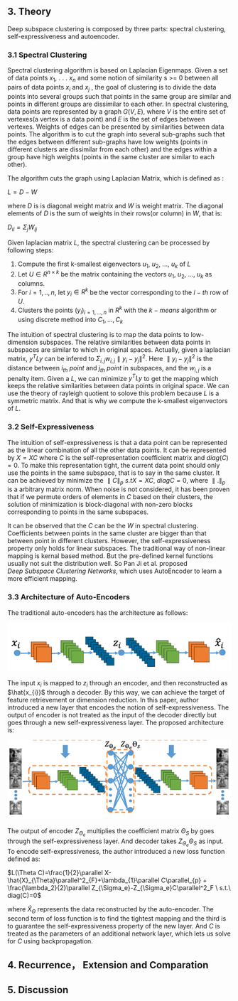 ## 3. Theory

Deep subspace clustering is composed by three parts: spectral clustering, self-expressiveness and autoencoder.

### 3.1 Spectral Clustering

Spectral clustering algorithm is based on Laplacian Eigenmaps. Given a set of data points $x_1$, . . . $x_n$ and some notion of similarity s >= 0 between all pairs of data points $x_i$ and $x_j$ , the goal of clustering is to divide the data points into several groups such that points in the same group are similar and points in different groups are dissimilar to each other. In spectral clustering, data points are represented by a graph $G(V,E)$, where $V$ is the entire set of vertexes(a vertex is a data point) and $E$ is the set of edges between vertexes. Weights of edges can be presented by similarities between data points. The algorithm is to cut the graph into several sub-graphs such that the edges between different sub-graphs have low weights (points in different clusters are dissimilar from each other) and the edges within a group have high weights (points in the same cluster are similar to each other).

The algorithm cuts the graph using Laplacian Matrix, which is defined as :

$L=D-W$

where $D$ is is diagonal weight matrix and $W$ is weight matrix. The diagonal elements of $D$ is the sum of weights in their rows(or column) in $W$, that is:

$D_{ii} = \Sigma_{j} W_{ij}$

Given laplacian matrix $L$, the spectral clustering can be processed by following steps:

1. Compute the first k-smallest eigenvectors $u_1$, $u_2$, ..., $u_k$ of $L$
2. Let $U\in R^{n\times k}$ be the matrix containing the vectors $u_1$, $u_2$, ..., $u_k$ as columns.
3. For $i=1,..,n$, let $y_i\in R^{k}$ be the vector corresponding to the $i-th$ row of $U$.
4. Clusters the points $(y_i)_{i=1,...,n}$ in $R^{k}$ with the $k-means$ algorithm or using discrete method into $C_{1},...,C_{k}$

The intuition of spectral clustering is to map the data points to low-dimension subspaces. The relative similarities between data points in subspaces are similar to which in original spaces. Actually, given a laplacian matrix, $y^{T}Ly$ can be infered to $\Sigma_{i,j}w_{i,j}\parallel y_i - y_j \parallel^2$. Here $\parallel y_i - y_j \parallel^2$ is the distance between $i_{th}\ point$ and $j_{th}\ point$ in subspaces, and the $w_{i,j}$ is a penalty item. Given a $L$, we can minimize $y^{T}Ly$ to get the mapping which keeps the relative similarities between data points in original space. We can use the theory of rayleigh quotient to solove this problem because $L$ is a symmetric matrix. And that is why we compute the k-smallest eigenvectors of $L$.

### 3.2 Self-Expressiveness

The intuition of self-expressiveness is that a data point can be represented as the linear combination of all the other data points. It can be represented by $X=XC$ where $C$ is the self-representation coefficient matrix and $diag(C)=0$. To make this representation tight, the current data point should only use the points in the same subspace, that is to say in the same cluster. It can be achieved by minimize the $\parallel C \parallel_{p}\ s.t X=XC,\ diag{C}=0$, where $\parallel.\parallel_{p}$ is a arbitrary matrix norm. When noise is not considered, it has been proven that if we permute orders of elements in $C$ based on their clusters, the solution of minimization is block-diagonal with non-zero blocks corresponding to points in the same subspaces. 

It can be observed that the $C$ can be the $W$ in spectral clustering. Coefficients between points in the same cluster are bigger than that between point in different clusters. However, the self-expressiveness property only holds for linear subspaces. The traditional way of non-linear mapping is kernal based method. But the pre-defined kernel functions usually not suit the distribution well. So Pan Ji et al. proposed $Deep\ Subspace\ Clustering\ Networks$, which uses AutoEncoder to learn a more efficient mapping.

### 3.3 Architecture of Auto-Encoders

The traditional auto-encoders has the architecture as follows:

![](traditional_ae.png)

The input $x_i$ is mapped to $z_i$ through an encoder, and then reconstructed as $\hat{x_{i}}$ through a decoder. By this way, we can achieve the target of feature retrievement or dimension reduction. In this paper, author introduced a new layer that encodes the notion of self-expressiveness. The output of encoder is not treated as the input of the decoder directly but goes through a new self-expressiveness layer. The proposed architecture is:

![](proposed_net.png)

The output of encoder $Z_{\Theta_{e}}$ multiplies the coefficient matrix $\Theta_{S}$ by goes through the self-expressiveness layer. And decoder takes $Z_{\Theta_{e}}\Theta_{S}$ as input. To encode self-expressiveness, the author introduced a new loss function defined as:

$L(\Theta C)=\frac{1}{2}\parallel X-\hat{X}_{\Theta}\parallel^2_{F}+\lambda_{1}\parallel C\parallel_{p} + \frac{\lambda_2}{2}\parallel Z_{\Sigma_e}-Z_{\Sigma_e}C\parallel^2_F \ s.t.\ diag(C)=0$

where $\hat{X}_{\Theta}$ represents the data reconstructed by the auto-encoder. The second term of loss function is to find the tightest mapping and the third is to guarantee the self-expressiveness property of the new layer. And $C$ is treated as the parameters of an additional network layer, which lets us solve for $C$ using backpropagation.

## 4. Recurrence， Extension and Comparation

## 5. Discussion

